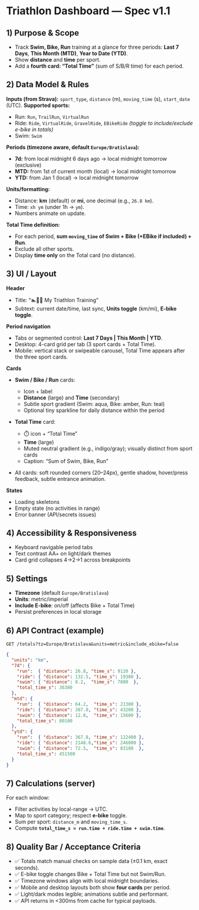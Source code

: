 # Triathlon Dashboard — Spec v1.1

## 1) Purpose & Scope

* Track **Swim, Bike, Run** training at a glance for three periods: **Last 7 Days**, **This Month (MTD)**, **Year to Date (YTD)**.
* Show **distance** and **time** per sport.
* Add a **fourth card: “Total Time”** (sum of S/B/R time) for each period.

## 2) Data Model & Rules

**Inputs (from Strava):** `sport_type`, `distance` (m), `moving_time` (s), `start_date` (UTC).
**Supported sports:**

* Run: `Run`, `TrailRun`, `VirtualRun`
* Ride: `Ride`, `VirtualRide`, `GravelRide`, `EBikeRide` *(toggle to include/exclude e-bike in totals)*
* Swim: `Swim`

**Periods (timezone aware, default `Europe/Bratislava`):**

* **7d:** from local midnight 6 days ago → local midnight tomorrow (exclusive)
* **MTD:** from 1st of current month (local) → local midnight tomorrow
* **YTD:** from Jan 1 (local) → local midnight tomorrow

**Units/formatting:**

* Distance: **km** (default) or **mi**, one decimal (e.g., `26.8 km`).
* Time: `xh ym` (under 1h → `ym`).
* Numbers animate on update.

**Total Time definition:**

* For each period, **sum `moving_time` of Swim + Bike (+EBike if included) + Run**.
* Exclude all other sports.
* Display **time only** on the Total card (no distance).

## 3) UI / Layout

**Header**

* Title: “🏊🚴🏃 My Triathlon Training”
* Subtext: current date/time, last sync, **Units toggle** (km/mi), **E-bike toggle**.

**Period navigation**

* Tabs or segmented control: **Last 7 Days | This Month | YTD**.
* Desktop: 4-card grid per tab (3 sport cards + Total Time).
* Mobile: vertical stack or swipeable carousel, Total Time appears after the three sport cards.

**Cards**

* **Swim / Bike / Run** cards:

  * Icon + label
  * **Distance** (large) and **Time** (secondary)
  * Subtle sport gradient (Swim: aqua, Bike: amber, Run: teal)
  * Optional tiny sparkline for daily distance within the period
* **Total Time** card:

  * ⏱️ icon + “Total Time”
  * **Time** (large)
  * Muted neutral gradient (e.g., indigo/gray); visually distinct from sport cards
  * Caption: “Sum of Swim, Bike, Run”
* All cards: soft rounded corners (20–24px), gentle shadow, hover/press feedback, subtle entrance animation.

**States**

* Loading skeletons
* Empty state (no activities in range)
* Error banner (API/secrets issues)

## 4) Accessibility & Responsiveness

* Keyboard navigable period tabs
* Text contrast AA+ on light/dark themes
* Card grid collapses 4→2→1 across breakpoints

## 5) Settings

* **Timezone** (default `Europe/Bratislava`)
* **Units**: metric/imperial
* **Include E-bike**: on/off (affects Bike + Total Time)
* Persist preferences in local storage

## 6) API Contract (example)

`GET /totals?tz=Europe/Bratislava&units=metric&include_ebike=false`

```json
{
  "units": "km",
  "7d": {
    "run":  { "distance": 26.8, "time_s": 9120 },
    "ride": { "distance": 132.5, "time_s": 19380 },
    "swim": { "distance": 8.2,  "time_s": 7800  },
    "total_time_s": 36300
  },
  "mtd": {
    "run":  { "distance": 64.2,  "time_s": 21300 },
    "ride": { "distance": 387.0, "time_s": 43200 },
    "swim": { "distance": 12.8,  "time_s": 15600 },
    "total_time_s": 80100
  },
  "ytd": {
    "run":  { "distance": 367.8, "time_s": 122400 },
    "ride": { "distance": 2148.6,"time_s": 246000 },
    "swim": { "distance": 72.5,  "time_s": 83100  },
    "total_time_s": 451500
  }
}
```

## 7) Calculations (server)

For each window:

* Filter activities by local-range → UTC.
* Map to sport category; respect **e-bike** toggle.
* Sum per sport: `distance_m` and `moving_time_s`.
* Compute **`total_time_s = run.time + ride.time + swim.time`**.

## 8) Quality Bar / Acceptance Criteria

* ✅ Totals match manual checks on sample data (±0.1 km, exact seconds).
* ✅ E-bike toggle changes Bike + Total Time but not Swim/Run.
* ✅ Timezone windows align with local midnight boundaries.
* ✅ Mobile and desktop layouts both show **four cards** per period.
* ✅ Light/dark modes legible; animations subtle and performant.
* ✅ API returns in <300ms from cache for typical payloads.